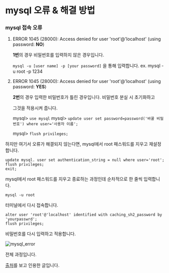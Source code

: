 # mysql 오류 & 해결 방법

### mysql 접속 오류

1. ERROR 1045 (28000): Access denied for user 'root'@'localhost' (using password: **NO**)

   **1번**의 경우 비밀번호를 입력하지 않은 경우입니다.

   `mysql -u [user name] -p [your password]` 을 통해 입력합니다.
   ex. mysql -u root -p 1234

   

2. ERROR 1045 (28000): Access denied for user 'root'@'localhost' (using password: **YES**)

   **2번**의 경우 입력한 비밀번호가 틀린 경우입니다. 비밀번호 분실 시 초기화하고 

   그것을 적용시켜 줍니다.

   mysql> `use mysql` 
   mysql> `update user set password=password('바꿀 비밀번호') where user='사용자 이름'; ` 

   mysql> `flush privileges;`

하지만 여기서 오류가 해결되지 않는다면, mysql에서 root 패스워드를 지우고 재설정합니다.

```
update mysql. user set authentication_string = null where user='root'; 
flush privileges;
exit;
```

mysql에서 root 패스워드를 지우고 종료하는 과정인데 순차적으로 한 줄씩 입력합니다.



``` 
mysql -u root
```

터미널에서 다시 접속합니다.



```
alter user 'root'@'localhost' identified with caching_sh2_password by 'yourpasswrd';
flush privileges;
```

비밀번호를 다시 입력하고 적용합니다.



![mysql_error](https://user-images.githubusercontent.com/101630615/172049914-a517c00e-b91a-4eab-9a15-0c7cde93e36d.png)

전체 과정입니다.



[출처](https://toytvstory.tistory.com/1617)를 보고 인용한 글입니다.





